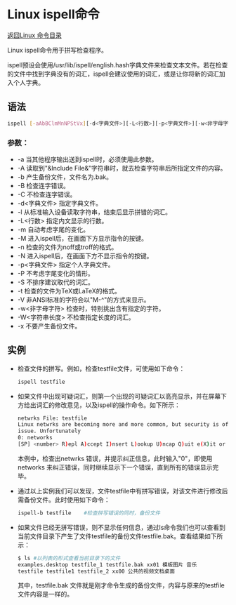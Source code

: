# Linux ispell命令
[返回Linux 命令目录](11.Linux命令大全.md)

Linux ispell命令用于拼写检查程序。

ispell预设会使用/usr/lib/ispell/english.hash字典文件来检查文本文件。若在检查的文件中找到字典没有的词汇，ispell会建议使用的词汇，或是让你将新的词汇加入个人字典。

## 语法
```bash
ispell [-aAbBClmMnNPStVx][-d<字典文件>][-L<行数>][-p<字典文件>][-w<非字母字符>][-W<字符串长度>][要检查的文件]
```

### 参数：

* -a 当其他程序输出送到ispell时，必须使用此参数。
* -A 读取到"&Include File&"字符串时，就去检查字符串后所指定文件的内容。
* -b 产生备份文件，文件名为.bak。
* -B 检查连字错误。
* -C 不检查连字错误。
* -d<字典文件> 指定字典文件。
* -l 从标准输入设备读取字符串，结束后显示拼错的词汇。
* -L<行数> 指定内文显示的行数。
* -m 自动考虑字尾的变化。
* -M 进入ispell后，在画面下方显示指令的按键。
* -n 检查的文件为noff或troff的格式。
* -N 进入ispell后，在画面下方不显示指令的按键。
* -p<字典文件> 指定个人字典文件。
* -P 不考虑字尾变化的情形。
* -S 不排序建议取代的词汇。
* -t 检查的文件为TeX或LaTeX的格式。
* -V 非ANSI标准的字符会以"M-^"的方式来显示。
* -w<非字母字符> 检查时，特别挑出含有指定的字符。
* -W<字符串长度> 不检查指定长度的词汇。
* -x 不要产生备份文件。

## 实例

* 检查文件的拼写。例如，检查testfile文件，可使用如下命令：
    ```bash
    ispell testfile
    ```

* 如果文件中出现可疑词汇，则第一个出现的可疑词汇以高亮显示，并在屏幕下方给出词汇的修改意见，以及ispell的操作命令。如下所示：
    ```bash
    netwrks File: testfile  
    Linux netwrks are becoming more and more common, but security is often an overlooked  
    issue. Unfortunately  
    0: networks  
    [SP] <number> R)epl A)ccept I)nsert L)ookup U)ncap Q)uit e(X)it or ? for help
    ```
    本例中，检查出netwrks 错误，并提示纠正信息，此时输入"0"，即使用networks 来纠正错误，同时继续显示下一个错误，直到所有的错误显示完毕。

* 通过以上实例我们可以发现，文件testfile中有拼写错误，对该文件进行修改后需备份文件。此时使用如下命令：
    ```bash
    ispell-b testfile    #检查拼写错误的同时，备份文件 
    ```

* 如果文件已经无拼写错误，则不显示任何信息，通过ls命令我们也可以查看到当前文件目录下产生了文件testfile的备份文件testfile.bak。查看结果如下所示：
    ```bash
    $ ls #以列表的形式查看当前目录下的文件  
    examples.desktop testfile_1 testfile.bak xx01 模板图片 音乐  
    testfile testfile1 testfile_2 xx00 公共的视频文档桌面 
    ```
    其中，testfile.bak 文件就是刚才命令生成的备份文件，内容与原来的testfile 文件内容是一样的。